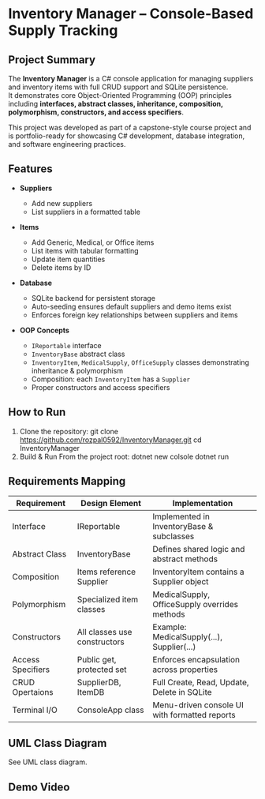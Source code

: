 # Inventory Manager – Console-Based Supply Tracking

## Project Summary
The **Inventory Manager** is a C# console application for managing suppliers and inventory items with full CRUD support and SQLite persistence.  
It demonstrates core Object-Oriented Programming (OOP) principles including **interfaces, abstract classes, inheritance, composition, polymorphism, constructors, and access specifiers**.  

This project was developed as part of a capstone-style course project and is portfolio-ready for showcasing C# development, database integration, and software engineering practices.

## Features
- **Suppliers**
  - Add new suppliers
  - List suppliers in a formatted table

- **Items**
  - Add Generic, Medical, or Office items
  - List items with tabular formatting
  - Update item quantities
  - Delete items by ID

- **Database**
  - SQLite backend for persistent storage
  - Auto-seeding ensures default suppliers and demo items exist
  - Enforces foreign key relationships between suppliers and items

- **OOP Concepts**
  - `IReportable` interface
  - `InventoryBase` abstract class
  - `InventoryItem`, `MedicalSupply`, `OfficeSupply` classes demonstrating inheritance & polymorphism
  - Composition: each `InventoryItem` has a `Supplier`
  - Proper constructors and access specifiers

## How to Run
1. Clone the repository:
     git clone https://github.com/rozpal0592/InventoryManager.git
     cd InventoryManager
2. Build & Run
    From the project root:
      dotnet new colsole
      dotnet run

## Requirements Mapping
| Requirement       | Design Element               | Implementation                                 |
|-------------------|------------------------------|------------------------------------------------|
| Interface         | IReportable                  | Implemented in InventoryBase & subclasses      |
| Abstract Class    | InventoryBase                | Defines shared logic and abstract methods      |
| Composition       | Items reference Supplier     | InventoryItem contains a Supplier object       |
| Polymorphism      | Specialized item classes     | MedicalSupply, OfficeSupply overrides methods  |
| Constructors      | All classes use constructors | Example: MedicalSupply(...), Supplier(...)     |
| Access Specifiers | Public get, protected set    | Enforces encapsulation across properties       |
| CRUD Opertaions   | SupplierDB, ItemDB           | Full Create, Read, Update, Delete in SQLite    |
| Terminal I/O      | ConsoleApp class             | Menu-driven console UI with formatted reports  |

##  UML Class Diagram
See UML class diagram.

## Demo Video



